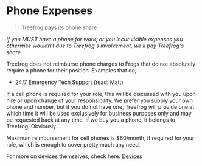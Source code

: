 # Phone Expenses

> Treefrog pays its phone share.

*If you MUST have a phone for work, or you incur visible expenses you otherwise wouldn't due to Treefrog's involvement, we'll pay Treefrog's share.*

Treefrog does not reimburse phone charges to Frogs that do not absolutely require a phone for their position. Examples that do;

- 24/7 Emergency Tech Support (read: Matt)

If a cell phone is required for your role, this will be discussed with you upon hire or upon change of your responsibility. We prefer you supply your own phone and number, but if you do not have one, Treefrog will provide one at which time it will be used exclusively for business purposes only and may be requested back at any time. If we buy you a phone, it belongs to Treefrog. Obviously.

Maximum reimbursement for cell phones is $60/month, if required for your role, which is enough to cover pretty much any need.

For more on devices themselves, check here: [Devices](manual/Devices.md)
